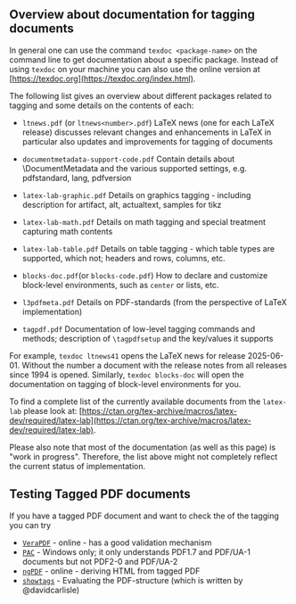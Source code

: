 ## Overview about documentation for tagging documents

In  general one can use the command `texdoc <package-name>` on the command line to get documentation about a specific package. Instead of using `texdoc` on your machine you can also use the online version at [https://texdoc.org](https://texdoc.org/index.html).


The following list gives an overview about different packages related to tagging and some details on the contents of each:

+ `ltnews.pdf` (or `ltnews<number>.pdf`)
   LaTeX news (one for each LaTeX release) discusses relevant changes and enhancements in LaTeX in particular also updates and improvements for tagging of documents
   
+ `documentmetadata-support-code.pdf`
  Contain details about \DocumentMetadata and the various supported settings, e.g. pdfstandard, lang, pdfversion
  
+ `latex-lab-graphic.pdf`
  Details on graphics tagging - including description for artifact, alt, actualtext, samples for tikz
  
+ `latex-lab-math.pdf`
  Details on math tagging and special treatment capturing math contents
  
+  `latex-lab-table.pdf`
  Details on table tagging - which table types are supported, which not; headers and rows, columns, etc.
  
+  `blocks-doc.pdf`(or `blocks-code.pdf`)
  How to declare and customize block-level environments, such as `center` or lists, etc.
  
+  `l3pdfmeta.pdf`
  Details on PDF-standards (from the perspective of LaTeX implementation)
  
+  `tagpdf.pdf`
  Documentation of low-level tagging commands and methods; description of `\tagpdfsetup` and the key/values it supports

For example, `texdoc ltnews41` opens the LaTeX news for release 2025-06-01. Without the number a document with the release notes from all releases since 1994 is opened.  Similarly, `texdoc blocks-doc` will open the documentation on tagging of block-level environments for you.

To find a complete list of the currently available documents from the `latex-lab` please look at: [https://ctan.org/tex-archive/macros/latex-dev/required/latex-lab](https://ctan.org/tex-archive/macros/latex-dev/required/latex-lab).

Please also note that most of the documentation (as well as this page) is  "work in progress". Therefore, the list above might not completely reflect the current status of implementation.



## Testing Tagged PDF documents

If you have a tagged PDF document and want to check the of the tagging you can try

+    [`VeraPDF`](https://dev.verapdf-rest.duallab.com/) - online -  has a good validation mechanism
+    [`PAC`](https://pac.pdf-accessibility.org/) - Windows only; it only understands PDF1.7 and PDF/UA-1 documents but not PDF2-0 and PDF/UA-2
+    [`ngPDF`](https://ngpdf.com/) - online - deriving HTML from tagged PDF
+    [`showtags`](https://texlive.net/showtags) - Evaluating the PDF-structure  (which is written by @davidcarlisle)
